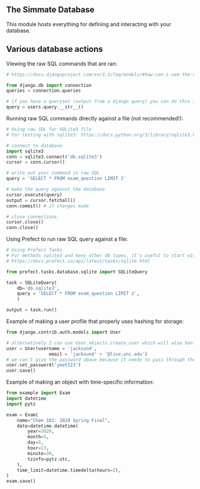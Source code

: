 The Simmate Database
--------------------

This module hosts everything for defining and interacting with your database.


Various database actions
------------------------

Viewing the raw SQL commands that are ran:
```python
# https://docs.djangoproject.com/en/3.1/faq/models/#how-can-i-see-the-raw-sql-queries-django-is-running

from django.db import connection
queries = connection.queries

# if you have a queryset (output from a django query) you can do this instead:
query = users.query.__str__()
```


Running raw SQL commands directly against a file (not recommended!):
```python
# Using raw SQL for SQLite3 file
# For testing with sqlite3: https://docs.python.org/3/library/sqlite3.html

# connect to database
import sqlite3
conn = sqlite3.connect('db.sqlite3')
cursor = conn.cursor()

# write out your command in raw SQL
query = 'SELECT * FROM exam_question LIMIT 2'

# make the query against the database
cursor.execute(query)
output = cursor.fetchall()
conn.commit() # if changes made

# close connections
cursor.close()
conn.close()
```


Using Prefect to run raw SQL query against a file:
```python
# Using Prefect Tasks
# For methods sqlite3 and many other db types, it's useful to start with Prefect Tasks
# https://docs.prefect.io/api/latest/tasks/sqlite.html

from prefect.tasks.database.sqlite import SQLiteQuery

task = SQLiteQuery(
    db='db.sqlite3',
    query = 'SELECT * FROM exam_question LIMIT 2',
    )

output = task.run()
```


Example of making a user profile that properly uses hashing for storage:
```python
from django.contrib.auth.models import User

# alternatively I can use User.objects.create_user which will also hanlde making the password
user = User(username = 'jacksund',
                email = 'jacksund' + '@live.unc.edu')
# we can't give the password above because it needs to pass through the hash
user.set_password('yeet123') 
user.save()
```


Example of making an object with time-specific information:
```python
from example import Exam
import datetime
import pytz

exam = Exam(
    name="Chem 102: 2020 Spring Final",
    date=datetime.datetime(
        year=2020,
        month=5,
        day=5,
        hour=13,
        minute=30,
        tzinfo=pytz.utc,
    ),
    time_limit=datetime.timedelta(hours=2),
)
exam.save()
```
